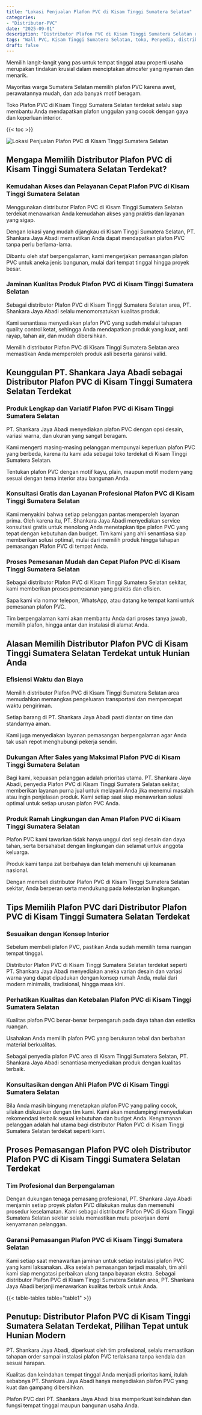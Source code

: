 ```yaml
---
title: "Lokasi Penjualan Plafon PVC di Kisam Tinggi Sumatera Selatan"
categories: 
- "Distributor-PVC"
date: "2025-09-01"
description: "Distributor Plafon PVC di Kisam Tinggi Sumatera Selatan untuk hunian, kantor, dan toko. Panel terbaik, pilihan motif, pilihan warna modern, beserta servis pemasangan dikerjakan oleh teknisi berpengalaman serta kepastian resmi!|Servis penjualan Plafon PVC di Kisam Tinggi Sumatera Selatan untuk kebutuhan rumah, office, maupun toko, dengan produk unggulan dan pemasangan oleh tenaga ahli profesional dan jaminan resmi.|Pilihan Plafon PVC di Kisam Tinggi Sumatera Selatan yang terbukti bagi rumah, office, dan ritel, bersama material terbaik dan pemasangan dikerjakan oleh tenaga ahli profesional dan garansi resmi.|Distribusi Plafon PVC di Kisam Tinggi Sumatera Selatan untuk hunian, perkantoran, dan toko, dengan material unggulan dan pemasangan ditangani oleh teknisi ahli, disertai dengan jaminan resmi.}"
tags: "Wall PVC, Kisam Tinggi Sumatera Selatan, toko, Penyedia, distributor"
draft: false
---
```


Memilih langit-langit yang pas untuk tempat tinggal atau properti usaha merupakan tindakan krusial dalam menciptakan atmosfer yang nyaman dan menarik.

Mayoritas warga Sumatera Selatan memilih plafon PVC karena awet, perawatannya mudah, dan ada banyak motif beragam.

Toko Plafon PVC di Kisam Tinggi Sumatera Selatan terdekat selalu siap membantu Anda mendapatkan plafon unggulan yang cocok dengan gaya dan keperluan interior.

{{< toc >}}

![Lokasi Penjualan Plafon PVC di Kisam Tinggi Sumatera Selatan](/images/Distributor-PVC/Lokasi-Penjualan-Plafon-PVC-di-Kisam-Tinggi-Sumatera-Selatan.png)


## Mengapa Memilih Distributor Plafon PVC di Kisam Tinggi Sumatera Selatan Terdekat?

### Kemudahan Akses dan Pelayanan Cepat Plafon PVC di Kisam Tinggi Sumatera Selatan

Menggunakan distributor Plafon PVC di Kisam Tinggi Sumatera Selatan terdekat menawarkan Anda kemudahan akses yang praktis dan layanan yang sigap.

Dengan lokasi yang mudah dijangkau di Kisam Tinggi Sumatera Selatan, PT. Shankara Jaya Abadi memastikan Anda dapat mendapatkan plafon PVC tanpa perlu berlama-lama.

Dibantu oleh staf berpengalaman, kami mengerjakan pemasangan plafon PVC untuk aneka jenis bangunan, mulai dari tempat tinggal hingga proyek besar.

### Jaminan Kualitas Produk Plafon PVC di Kisam Tinggi Sumatera Selatan

Sebagai distributor Plafon PVC di Kisam Tinggi Sumatera Selatan area, PT. Shankara Jaya Abadi selalu menomorsatukan kualitas produk.

Kami senantiasa menyediakan plafon PVC yang sudah melalui tahapan quality control ketat, sehingga Anda mendapatkan produk yang kuat, anti rayap, tahan air, dan mudah dibersihkan.

Memilih distributor Plafon PVC di Kisam Tinggi Sumatera Selatan area memastikan Anda memperoleh produk asli beserta garansi valid.

## Keunggulan PT. Shankara Jaya Abadi sebagai Distributor Plafon PVC di Kisam Tinggi Sumatera Selatan Terdekat

### Produk Lengkap dan Variatif Plafon PVC di Kisam Tinggi Sumatera Selatan

PT. Shankara Jaya Abadi menyediakan plafon PVC dengan opsi desain, variasi warna, dan ukuran yang sangat beragam.

Kami mengerti masing-masing pelanggan mempunyai keperluan plafon PVC yang berbeda, karena itu kami ada sebagai toko terdekat di Kisam Tinggi Sumatera Selatan.

Tentukan plafon PVC dengan motif kayu, plain, maupun motif modern yang sesuai dengan tema interior atau bangunan Anda.

### Konsultasi Gratis dan Layanan Profesional Plafon PVC di Kisam Tinggi Sumatera Selatan

Kami menyakini bahwa setiap pelanggan pantas memperoleh layanan prima. Oleh karena itu, PT. Shankara Jaya Abadi menyediakan service konsultasi gratis untuk menolong Anda menetapkan tipe plafon PVC yang tepat dengan kebutuhan dan budget. Tim kami yang ahli senantiasa siap memberikan solusi optimal, mulai dari memilih produk hingga tahapan pemasangan Plafon PVC di tempat Anda.

### Proses Pemesanan Mudah dan Cepat Plafon PVC di Kisam Tinggi Sumatera Selatan

Sebagai distributor Plafon PVC di Kisam Tinggi Sumatera Selatan sekitar, kami memberikan proses pemesanan yang praktis dan efisien.

Sapa kami via nomor telepon, WhatsApp, atau datang ke tempat kami untuk pemesanan plafon PVC.

Tim berpengalaman kami akan membantu Anda dari proses tanya jawab, memilih plafon, hingga antar dan instalasi di alamat Anda.

## Alasan Memilih Distributor Plafon PVC di Kisam Tinggi Sumatera Selatan Terdekat untuk Hunian Anda

### Efisiensi Waktu dan Biaya

Memilih distributor Plafon PVC di Kisam Tinggi Sumatera Selatan area memudahkan memangkas pengeluaran transportasi dan mempercepat waktu pengiriman.

Setiap barang di PT. Shankara Jaya Abadi pasti diantar on time dan standarnya aman.

Kami juga menyediakan layanan pemasangan berpengalaman agar Anda tak usah repot menghubungi pekerja sendiri.

### Dukungan After Sales yang Maksimal Plafon PVC di Kisam Tinggi Sumatera Selatan

Bagi kami, kepuasan pelanggan adalah prioritas utama. PT. Shankara Jaya Abadi, penyedia Plafon PVC di Kisam Tinggi Sumatera Selatan sekitar, memberikan layanan purna jual untuk melayani Anda jika menemui masalah atau ingin penjelasan produk. Kami setiap saat siap menawarkan solusi optimal untuk setiap urusan plafon PVC Anda.

### Produk Ramah Lingkungan dan Aman Plafon PVC di Kisam Tinggi Sumatera Selatan

Plafon PVC kami tawarkan tidak hanya unggul dari segi desain dan daya tahan, serta bersahabat dengan lingkungan dan selamat untuk anggota keluarga.

Produk kami tanpa zat berbahaya dan telah memenuhi uji keamanan nasional.

Dengan membeli distributor Plafon PVC di Kisam Tinggi Sumatera Selatan sekitar, Anda berperan serta mendukung pada kelestarian lingkungan.

## Tips Memilih Plafon PVC dari Distributor Plafon PVC di Kisam Tinggi Sumatera Selatan Terdekat

### Sesuaikan dengan Konsep Interior

Sebelum membeli plafon PVC, pastikan Anda sudah memilih tema ruangan tempat tinggal.

Distributor Plafon PVC di Kisam Tinggi Sumatera Selatan terdekat seperti PT. Shankara Jaya Abadi menyediakan aneka varian desain dan variasi warna yang dapat dipadukan dengan konsep rumah Anda, mulai dari modern minimalis, tradisional, hingga masa kini.

### Perhatikan Kualitas dan Ketebalan Plafon PVC di Kisam Tinggi Sumatera Selatan

Kualitas plafon PVC benar-benar berpengaruh pada daya tahan dan estetika ruangan.

Usahakan Anda memilih plafon PVC yang berukuran tebal dan berbahan material berkualitas.

Sebagai penyedia plafon PVC area di Kisam Tinggi Sumatera Selatan, PT. Shankara Jaya Abadi senantiasa menyediakan produk dengan kualitas terbaik.

### Konsultasikan dengan Ahli Plafon PVC di Kisam Tinggi Sumatera Selatan

Bila Anda masih bingung menetapkan plafon PVC yang paling cocok, silakan diskusikan dengan tim kami. Kami akan mendampingi menyediakan rekomendasi terbaik sesuai kebutuhan dan budget Anda. Kenyamanan pelanggan adalah hal utama bagi distributor Plafon PVC di Kisam Tinggi Sumatera Selatan terdekat seperti kami.

## Proses Pemasangan Plafon PVC oleh Distributor Plafon PVC di Kisam Tinggi Sumatera Selatan Terdekat

### Tim Profesional dan Berpengalaman

Dengan dukungan tenaga pemasang profesional, PT. Shankara Jaya Abadi menjamin setiap proyek plafon PVC dilakukan mulus dan memenuhi prosedur keselamatan. Kami sebagai distributor Plafon PVC di Kisam Tinggi Sumatera Selatan sekitar selalu memastikan mutu pekerjaan demi kenyamanan pelanggan.

### Garansi Pemasangan Plafon PVC di Kisam Tinggi Sumatera Selatan

Kami setiap saat menawarkan jaminan untuk setiap instalasi plafon PVC yang kami laksanakan. Jika setelah pemasangan terjadi masalah, tim ahli kami siap mengatasi perbaikan ulang tanpa bayaran ekstra. Sebagai distributor Plafon PVC di Kisam Tinggi Sumatera Selatan area, PT. Shankara Jaya Abadi berjanji menawarkan kualitas terbaik untuk Anda.

{{< table-tables table="table1" >}}

## Penutup: Distributor Plafon PVC di Kisam Tinggi Sumatera Selatan Terdekat, Pilihan Tepat untuk Hunian Modern

PT. Shankara Jaya Abadi, diperkuat oleh tim profesional, selalu memastikan tahapan order sampai instalasi plafon PVC terlaksana tanpa kendala dan sesuai harapan.

Kualitas dan keindahan tempat tinggal Anda menjadi prioritas kami, itulah sebabnya PT. Shankara Jaya Abadi hanya menyediakan plafon PVC yang kuat dan gampang dibersihkan.

Plafon PVC dari PT. Shankara Jaya Abadi bisa memperkuat keindahan dan fungsi tempat tinggal maupun bangunan usaha Anda.